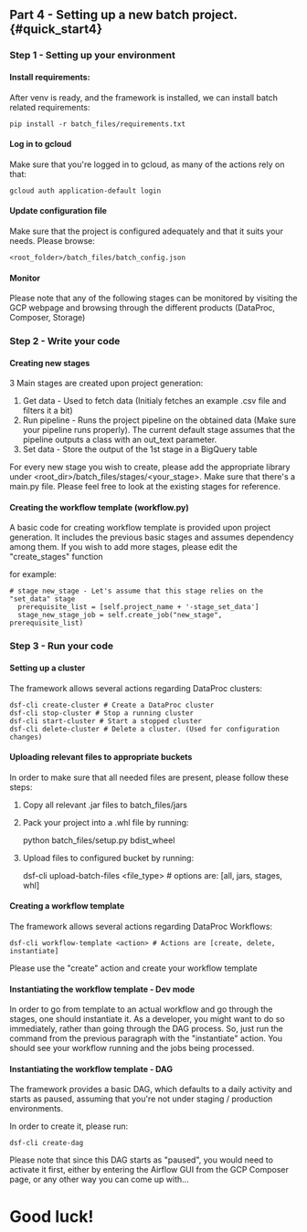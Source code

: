 ## Part 4 - Setting up a new batch project.{#quick_start4} 


### Step 1 - Setting up your environment

#### Install requirements:
After venv is ready, and the framework is installed, 
we can install batch related requirements:

    pip install -r batch_files/requirements.txt

#### Log in to gcloud
Make sure that you're logged in to gcloud, as many of the actions rely on that:

    gcloud auth application-default login

#### Update configuration file
Make sure that the project is configured adequately and that it suits your needs.
Please browse:

    <root_folder>/batch_files/batch_config.json

#### Monitor
Please note that any of the following stages can be monitored by visiting the GCP webpage and 
browsing through the different products (DataProc, Composer, Storage)

### Step 2 - Write your code

#### Creating new stages

3 Main stages are created upon project generation:
1. Get data - Used to fetch data (Initialy fetches an example .csv file and filters it a bit)
2. Run pipeline - Runs the project pipeline on the obtained data 
   (Make sure your pipeline runs properly).
   The current default stage assumes that the pipeline outputs a class with an out_text parameter.
3. Set data - Store the output of the 1st stage in a BigQuery table

For every new stage you wish to create, please add the appropriate library under
<root_dir>/batch_files/stages/<your_stage>.
Make sure that there's a main.py file. Please feel free to look at the existing
stages for reference.

#### Creating the workflow template (workflow.py)
A basic code for creating workflow template is provided upon project generation.
It includes the previous basic stages and assumes dependency among them. If you wish to 
add more stages, please edit the "create_stages" function

for example:
```
# stage new_stage - Let's assume that this stage relies on the "set_data" stage
  prerequisite_list = [self.project_name + '-stage_set_data']
  stage_new_stage_job = self.create_job("new_stage", prerequisite_list)
```

### Step 3 - Run your code

#### Setting up a cluster
The framework allows several actions regarding DataProc clusters:

    dsf-cli create-cluster # Create a DataProc cluster
    dsf-cli stop-cluster # Stop a running cluster
    dsf-cli start-cluster # Start a stopped cluster
    dsf-cli delete-cluster # Delete a cluster. (Used for configuration changes)

#### Uploading relevant files to appropriate buckets
In order to make sure that all needed files are present, please follow these steps:
1. Copy all relevant .jar files to batch_files/jars
2. Pack your project into a .whl file by running:


    python batch_files/setup.py bdist_wheel

3. Upload files to configured bucket by running:

    
    dsf-cli upload-batch-files <file_type> # options are: [all, jars, stages, whl]

#### Creating a workflow template
The framework allows several actions regarding DataProc Workflows:

    dsf-cli workflow-template <action> # Actions are [create, delete, instantiate]

Please use the "create" action and create your workflow template

#### Instantiating the workflow template - Dev mode
In order to go from template to an actual workflow and go through the stages, 
one should instantiate it. As a developer, you might want to do so immediately, 
rather than going through the DAG process. So, just run the command from the previous paragraph with 
the "instantiate" action. You should see your workflow running and the jobs being processed.

#### Instantiating the workflow template - DAG
The framework provides a basic DAG, which defaults to a daily activity and starts 
as paused, assuming that you're not under staging / production environments.

In order to create it, please run:

    dsf-cli create-dag

Please note that since this DAG starts as "paused", you would need to activate it first, either by
entering the Airflow GUI from the GCP Composer page, or any other way you can come up with...

# Good luck!
